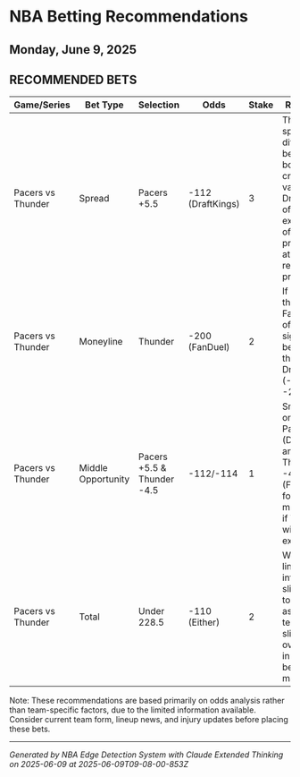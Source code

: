 # NBA Betting Recommendations
## Monday, June 9, 2025

## RECOMMENDED BETS
| Game/Series | Bet Type | Selection | Odds | Stake | Reasoning |
|-------------|----------|-----------|------|-------|-----------|
| Pacers vs Thunder | Spread | Pacers +5.5 | -112 (DraftKings) | 3 | The 1-point spread difference between bookmakers creates value. DraftKings offers the extra point of protection at a reasonable price. |
| Pacers vs Thunder | Moneyline | Thunder | -200 (FanDuel) | 2 | If backing the favorite, FanDuel offers significantly better value than DraftKings (-200 vs -218). |
| Pacers vs Thunder | Middle Opportunity | Pacers +5.5 & Thunder -4.5 | -112/-114 | 1 | Small stake on both Pacers +5.5 (DraftKings) and Thunder -4.5 (FanDuel) for potential middle win if Thunder wins by exactly 5. |
| Pacers vs Thunder | Total | Under 228.5 | -110 (Either) | 2 | Without lineup information, slight lean to the under as totals tend to be slightly overvalued in the betting market. |

Note: These recommendations are based primarily on odds analysis rather than team-specific factors, due to the limited information available. Consider current team form, lineup news, and injury updates before placing these bets.

---
*Generated by NBA Edge Detection System with Claude Extended Thinking on 2025-06-09 at 2025-06-09T09-08-00-853Z*
